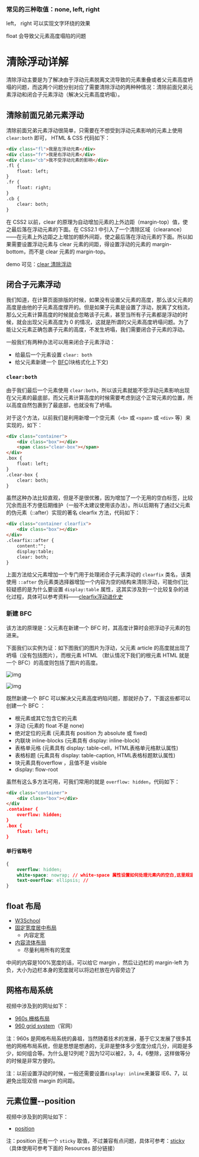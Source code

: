 ### 常见的三种取值：none, left, right

left， right 可以实现文字环绕的效果

float 会导致父元素高度塌陷的问题

# 清除浮动详解

清除浮动主要是为了解决由于浮动元素脱离文流导致的元素重叠或者父元素高度坍塌的问题，而这两个问题分别对应了需要清除浮动的两种种情况：清除前面兄弟元素浮动和闭合子元素浮动（解决父元素高度坍塌）。

## 清除前面兄弟元素浮动

清除前面兄弟元素浮动很简单，只需要在不想受到浮动元素影响的元素上使用 `clear:both` 即可， HTML & CSS 代码如下：

```html
<div class="fl">我是左浮动元素</div>
<div class="fr">我是右浮动元素</div>
<div class="cb">我不受浮动元素的影响</div>
.fl {
    float: left;
}
.fr {
    float: right;
}
.cb {
    clear: both;
}
```

在 CSS2 以前，clear 的原理为自动增加元素的上外边距（margin-top）值，使之最后落在浮动元素的下面。在 CSS2.1 中引入了一个清除区域（clearance）——在元素上外边距之上增加的额外间距，使之最后落在浮动元素的下面。所以如果需要设置浮动元素与 clear 元素的间距，得设置浮动的元素的 margin-bottom，而不是 clear 元素的 margin-top。

demo 可见：[clear 清除浮动](http://coding.imweb.io/demo/p3/float-clear-margin.html)

## 闭合子元素浮动

我们知道，在计算页面排版的时候，如果没有设置父元素的高度，那么该父元素的高度是由他的子元素高度撑开的。但是如果子元素是设置了浮动，脱离了文档流，那么父元素计算高度的时候就会忽略该子元素，甚至当所有子元素都是浮动的时候，就会出现父元素高度为 0 的情况，这就是所谓的父元素高度坍塌问题。为了能让父元素正确包裹子元素的高度，不发生坍塌，我们需要闭合子元素的浮动。

一般我们有两种办法可以用来闭合子元素浮动：

- 给最后一个元素设置 `clear: both`
- 给父元素新建一个 [BFC](https://developer.mozilla.org/zh-CN/docs/Web/Guide/CSS/Block_formatting_context)(块格式化上下文)

### `clear:both`

由于我们最后一个元素使用 `clear:both`，所以该元素就能不受浮动元素影响出现在父元素的最底部，而父元素计算高度的时候需要考虑到这个正常元素的位置，所以高度自然包裹到了最底部，也就没有了坍塌。

对于这个方法，以前我们是利用新增一个空元素（`<b>` 或 `<span>` 或 `<div>` 等）来实现的，如下：

```html
<div class="container">
    <div class="box"></div>
    <span class="clear-box"></span>
</div>
.box {
    float: left;
}
.clear-box {
    clear: both;
}
```

虽然这种办法比较直观，但是不是很优雅，因为增加了一个无用的空白标签，比较冗余而且不方便后期维护（一般不太建议使用该办法）。所以后期有了通过父元素的伪元素（::after）实现的著名 clearfix 方法，代码如下：

```html
<div class="container clearfix">
    <div class="box"></div>
</div>
.clearfix::after {
    content:"";
    display:table;
    clear: both;
}
```

上面方法给父元素增加一个专门用于处理闭合子元素浮动的 `clearfix` 类名，该类使用 `::after` 伪元素类选择器增加一个内容为空的结构来清除浮动，可能你们比较疑惑的是为什么要设置 `display:table` 属性，这其实涉及到一个比较复杂的进化过程，具体可以参考资料——[clearfix浮动进化史](http://web.jobbole.com/85965/)

### 新建 BFC

该方法的原理是：父元素在新建一个 BFC 时，其高度计算时会把浮动子元素的包进来。

下面我们以实例为证：如下图我们的图片为浮动，父元素 article 的高度就出现了坍塌（没有包括图片），而根元素 HTML （默认情况下我们的根元素 HTML 就是一个 BFC）的高度则包括了图片的高度。

![img](http://coding.imweb.io/img/p3/float-clearfix-1.png)

![img](http://coding.imweb.io/img/p3/float-clearfix-2.png)

既然新建一个 BFC 可以解决父元素高度坍陷问题，那就好办了，下面这些都可以创建一个 BFC ：

- 根元素或其它包含它的元素
- 浮动 (元素的 float 不是 none)
- 绝对定位的元素 (元素具有 position 为 absolute 或 fixed)
- 内联块 inline-blocks (元素具有 display: inline-block)
- 表格单元格 (元素具有 display: table-cell，HTML表格单元格默认属性)
- 表格标题 (元素具有 display: table-caption, HTML表格标题默认属性)
- 块元素具有overflow ，且值不是 visible
- display: flow-root

虽然有这么多方法可用，可我们常用的就是 `overflow: hidden`，代码如下：

```html
<div class="container">
    <div class="box"></div>
</div
.container {
    overflow: hidden;
}
.box {
    float: left;
}
```



#### 单行省略号

```css
{
    overflow: hidden;
    white-space: nowrap; // white-space 属性设置如何处理元素内的空白,这里规定段落中的文本不进行换行
    text-overflow: ellipsis; // 
}


```



## float 布局

- [W3School](http://www.w3school.com.cn/)
- [固定宽度居中布局](http://coding.imweb.io/demo/p3/layout/float-fixed.html)
  - 内容定宽
- [内容流体布局](http://coding.imweb.io/demo/p3/layout/float-fluid.html)
  - 尽量利用所有的宽度



中间的内容是100%宽度的话，可以给它 margin ，然后让边栏的 margin-left 为负，大小为边栏本身的宽度就可以将边栏放在内容旁边了



## 网格布局系统

视频中涉及到的网址如下：

- [960s 栅格布局](http://coding.imweb.io/demo/p3/960s/demo.html)
- [960 grid system](https://960.gs/)（官网）

注：960s 是网格布局系统的鼻祖，当然随着技术的发展，基于它又发展了很多其他的网格布局系统，但是思想是想通的，无非是整体多少宽度分成几分，间距是多少，如何组合等。为什么是12列呢？因为12可以被2，3，4，6整除，这样做等分的时候是非常方便的。

注：以前设置浮动的时候，一般还需要设置`display: inline`来兼容 IE6、7，以避免出现双倍 margin 的间距。

## 元素位置--position

视频中涉及到的网址如下：

- [position](http://coding.imweb.io/demo/p3/position.html)

注：position 还有一个 `sticky` 取值，不过兼容有点问题，具体可参考：[sticky](http://caniuse.com/#search=sticky)（具体使用可参考下面的 Resources 部分链接）